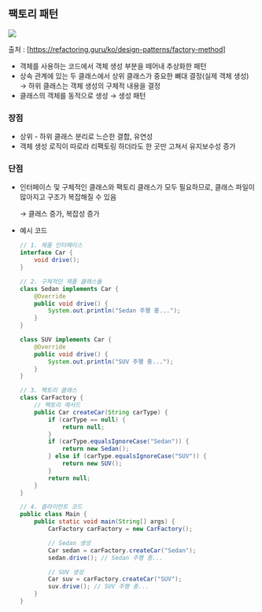 ## 팩토리 패턴

![](https://velog.velcdn.com/images/hso07202/post/15384e55-6c96-46f8-ba9e-863218404fe7/image.png)

출처 : [https://refactoring.guru/ko/design-patterns/factory-method]

- 객체를 사용하는 코드에서 객체 생성 부분을 떼어내 추상화한 패턴
- 상속 관계에 있는 두 클래스에서 상위 클래스가 중요한 뼈대 결정(실제 객체 생성) 
→ 하위 클래스는 객체 생성의 구체적 내용을 결정
- 클래스의 객체를 동적으로 생성 → 생성 패턴

### 장점

- 상위 - 하위 클래스 분리로 느슨한 결합, 유연성
- 객체 생성 로직이 따로라 리팩토링 하더라도 한 곳만 고쳐서 유지보수성 증가

### 단점

- 인터페이스 및 구체적인 클래스와 팩토리 클래스가 모두 필요하므로, 클래스 파일이 많아지고 구조가 복잡해질 수 있음
    
    → 클래스 증가, 복잡성 증가
    
- 예시  코드
    
    ```java
    // 1. 제품 인터페이스
    interface Car {
        void drive();
    }
    
    // 2. 구체적인 제품 클래스들
    class Sedan implements Car {
        @Override
        public void drive() {
            System.out.println("Sedan 주행 중...");
        }
    }
    
    class SUV implements Car {
        @Override
        public void drive() {
            System.out.println("SUV 주행 중...");
        }
    }
    
    // 3. 팩토리 클래스
    class CarFactory {
        // 팩토리 메서드
        public Car createCar(String carType) {
            if (carType == null) {
                return null;
            }
            if (carType.equalsIgnoreCase("Sedan")) {
                return new Sedan();
            } else if (carType.equalsIgnoreCase("SUV")) {
                return new SUV();
            }
            return null;
        }
    }
    
    // 4. 클라이언트 코드
    public class Main {
        public static void main(String[] args) {
            CarFactory carFactory = new CarFactory();
    
            // Sedan 생성
            Car sedan = carFactory.createCar("Sedan");
            sedan.drive(); // Sedan 주행 중...
    
            // SUV 생성
            Car suv = carFactory.createCar("SUV");
            suv.drive(); // SUV 주행 중...
        }
    }
    
    ```
